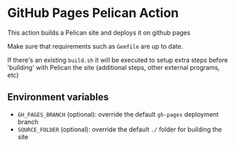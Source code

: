 # GitHub Pages Pelican Action

This action builds a Pelican site and deploys it on github pages

Make sure that requirements such as `Gemfile` are up to date.

If there's an existing `build.sh` it will be executed to setup extra steps before 'building' with Pelican the site (additional steps, other external programs, etc)

## Environment variables

- `GH_PAGES_BRANCH` (optional): override the default `gh-pages` deployment branch
- `SOURCE_FOLDER` (optional): override the default `./` folder for building the site
